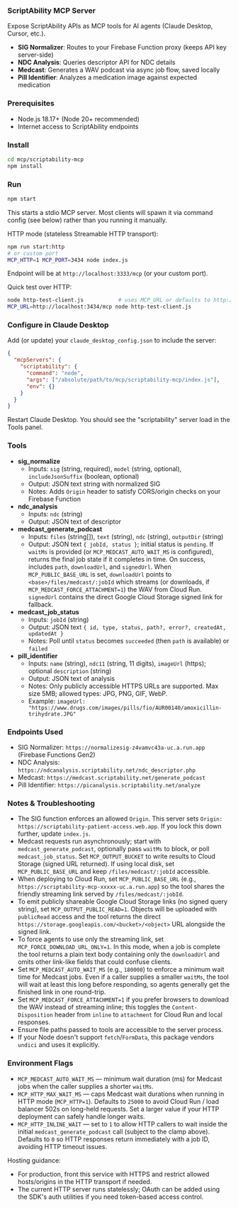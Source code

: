 ### ScriptAbility MCP Server

Expose ScriptAbility APIs as MCP tools for AI agents (Claude Desktop, Cursor, etc.).

- **SIG Normalizer**: Routes to your Firebase Function proxy (keeps API key server-side)
- **NDC Analysis**: Queries descriptor API for NDC details
- **Medcast**: Generates a WAV podcast via async job flow, saved locally
- **Pill Identifier**: Analyzes a medication image against expected medication

### Prerequisites
- Node.js 18.17+ (Node 20+ recommended)
- Internet access to ScriptAbility endpoints

### Install
```bash
cd mcp/scriptability-mcp
npm install
```

### Run
```bash
npm start
```
This starts a stdio MCP server. Most clients will spawn it via command config (see below) rather than you running it manually.

HTTP mode (stateless Streamable HTTP transport):
```bash
npm run start:http
# or custom port
MCP_HTTP=1 MCP_PORT=3434 node index.js
```
Endpoint will be at `http://localhost:3333/mcp` (or your custom port).

Quick test over HTTP:
```bash
node http-test-client.js           # uses MCP_URL or defaults to http://localhost:3333/mcp
MCP_URL=http://localhost:3434/mcp node http-test-client.js
```

### Configure in Claude Desktop
Add (or update) your `claude_desktop_config.json` to include the server:
```json
{
  "mcpServers": {
    "scriptability": {
      "command": "node",
      "args": ["/absolute/path/to/mcp/scriptability-mcp/index.js"],
      "env": {}
    }
  }
}
```
Restart Claude Desktop. You should see the "scriptability" server load in the Tools panel.

### Tools
- **sig_normalize**
  - Inputs: `sig` (string, required), `model` (string, optional), `includeJsonSuffix` (boolean, optional)
  - Output: JSON text string with normalized SIG
  - Notes: Adds `Origin` header to satisfy CORS/origin checks on your Firebase Function
- **ndc_analysis**
  - Inputs: `ndc` (string)
  - Output: JSON text of descriptor
- **medcast_generate_podcast**
  - Inputs: `files` (string[]), `text` (string), `ndc` (string), `outputDir` (string)
  - Output: JSON text `{ jobId, status }`; initial status is `pending`. If `waitMs` is provided (or `MCP_MEDCAST_AUTO_WAIT_MS` is configured), returns the final job state if it completes in time. On success, includes `path`, `downloadUrl`, and `signedUrl`. When `MCP_PUBLIC_BASE_URL` is set, `downloadUrl` points to `<base>/files/medcast/:jobId` which streams (or downloads, if `MCP_MEDCAST_FORCE_ATTACHMENT=1`) the WAV from Cloud Run. `signedUrl` contains the direct Google Cloud Storage signed link for fallback.
- **medcast_job_status**
  - Inputs: `jobId` (string)
  - Output: JSON text `{ id, type, status, path?, error?, createdAt, updatedAt }`
  - Notes: Poll until `status` becomes `succeeded` (then `path` is available) or `failed`
- **pill_identifier**
  - Inputs: `name` (string), `ndc11` (string, 11 digits), `imageUrl` (https); optional `description` (string)
  - Output: JSON text of analysis
  - Notes: Only publicly accessible HTTPS URLs are supported. Max size 5MB; allowed types: JPG, PNG, GIF, WebP.
  - Example: `imageUrl: "https://www.drugs.com/images/pills/fio/AUR00140/amoxicillin-trihydrate.JPG"`

### Endpoints Used
- SIG Normalizer: `https://normalizesig-z4vamvc43a-uc.a.run.app` (Firebase Functions Gen2)
- NDC Analysis: `https://ndcanalysis.scriptability.net/ndc_descriptor.php`
- Medcast: `https://medcast.scriptability.net/generate_podcast`
- Pill Identifier: `https://picanalysis.scriptability.net/analyze`

### Notes & Troubleshooting
- The SIG function enforces an allowed `Origin`. This server sets `Origin: https://scriptability-patient-access.web.app`. If you lock this down further, update `index.js`.
- Medcast requests run asynchronously; start with `medcast_generate_podcast`, optionally pass `waitMs` to block, or poll `medcast_job_status`. Set `MCP_OUTPUT_BUCKET` to write results to Cloud Storage (signed URL returned). If using local disk, set `MCP_PUBLIC_BASE_URL` and keep `/files/medcast/:jobId` accessible.
- When deploying to Cloud Run, set `MCP_PUBLIC_BASE_URL` (e.g., `https://scriptability-mcp-xxxxx-uc.a.run.app`) so the tool shares the friendly streaming link served by `/files/medcast/:jobId`.
- To emit publicly shareable Google Cloud Storage links (no signed query string), set `MCP_OUTPUT_PUBLIC_READ=1`. Objects will be uploaded with `publicRead` access and the tool returns the direct `https://storage.googleapis.com/<bucket>/<object>` URL alongside the signed link.
- To force agents to use only the streaming link, set `MCP_FORCE_DOWNLOAD_URL_ONLY=1`. In this mode, when a job is complete the tool returns a plain text body containing only the `downloadUrl` and omits other link-like fields that could confuse clients.
- Set `MCP_MEDCAST_AUTO_WAIT_MS` (e.g., `180000`) to enforce a minimum wait time for Medcast jobs. Even if a caller supplies a smaller `waitMs`, the tool will wait at least this long before responding, so agents generally get the finished link in one round-trip.
- Set `MCP_MEDCAST_FORCE_ATTACHMENT=1` if you prefer browsers to download the WAV instead of streaming inline; this toggles the `Content-Disposition` header from `inline` to `attachment` for Cloud Run and local responses.
- Ensure file paths passed to tools are accessible to the server process.
- If your Node doesn't support `fetch`/`FormData`, this package vendors `undici` and uses it explicitly.

### Environment Flags
- `MCP_MEDCAST_AUTO_WAIT_MS` — minimum wait duration (ms) for Medcast jobs when the caller supplies a shorter `waitMs`.
- `MCP_HTTP_MAX_WAIT_MS` — caps Medcast wait durations when running in HTTP mode (`MCP_HTTP=1`). Defaults to `25000` to avoid Cloud Run / load balancer 502s on long-held requests. Set a larger value if your HTTP deployment can safely handle longer waits.
- `MCP_HTTP_INLINE_WAIT` — set to `1` to allow HTTP callers to wait inside the initial `medcast_generate_podcast` call (subject to the clamp above). Defaults to `0` so HTTP responses return immediately with a job ID, avoiding HTTP timeout issues.

Hosting guidance:
- For production, front this service with HTTPS and restrict allowed hosts/origins in the HTTP transport if needed.
- The current HTTP server runs statelessly; OAuth can be added using the SDK's auth utilities if you need token-based access control.
